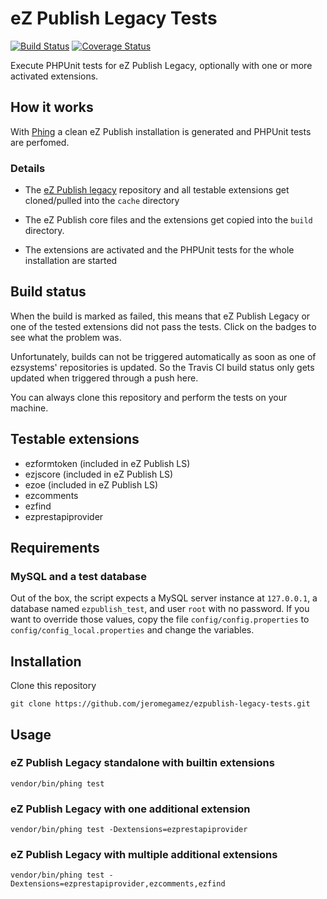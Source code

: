 # eZ Publish Legacy Tests

[![Build Status](https://travis-ci.org/jeromegamez/ezpublish-legacy-tests.png)](https://travis-ci.org/jeromegamez/ezpublish-legacy-tests)
[![Coverage Status](https://coveralls.io/repos/jeromegamez/ezpublish-legacy-tests/badge.png?branch=master)](https://coveralls.io/r/jeromegamez/ezpublish-legacy-tests?branch=master)

Execute PHPUnit tests for eZ Publish Legacy, optionally with one or more
activated extensions.

## How it works

With [Phing](http://www.phing.info) a clean eZ Publish installation is
generated and PHPUnit tests are perfomed.

### Details

- The [eZ Publish legacy](https://github.com/ezsystems/ezpublish-legacy)
  repository and all testable extensions get cloned/pulled into the `cache`
  directory

- The eZ Publish core files and the extensions get copied into the `build`
  directory.

- The extensions are activated and the PHPUnit tests for the whole
  installation are started

## Build status

When the build is marked as failed, this means that eZ Publish Legacy or one
of the tested extensions did not pass the tests. Click on the badges to see
what the problem was.

Unfortunately, builds can not be triggered automatically as soon as one
of ezsystems' repositories is updated. So the Travis CI build status only
gets updated when triggered through a push here.

You can always clone this repository and perform the tests on your machine.

## Testable extensions

- ezformtoken (included in eZ Publish LS)
- ezjscore (included in eZ Publish LS)
- ezoe (included in eZ Publish LS)
- ezcomments
- ezfind
- ezprestapiprovider


## Requirements

### MySQL and a test database

Out of the box, the script expects a MySQL server instance at `127.0.0.1`, a database named `ezpublish_test`,
and user `root` with no password. If you want to override those values, copy the file `config/config.properties` to
`config/config_local.properties` and change the variables.


## Installation

Clone this repository

```
git clone https://github.com/jeromegamez/ezpublish-legacy-tests.git
```

## Usage

### eZ Publish Legacy standalone with builtin extensions

```
vendor/bin/phing test
```

### eZ Publish Legacy with one additional extension

```
vendor/bin/phing test -Dextensions=ezprestapiprovider
```

### eZ Publish Legacy with multiple additional extensions

```
vendor/bin/phing test -Dextensions=ezprestapiprovider,ezcomments,ezfind
```
